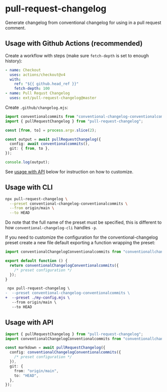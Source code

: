 # pull-request-changelog

Generate changelog from conventional changelog for using in a pull request comment.

## Usage with Github Actions (recommended)

Create a workflow with steps (make sure `fetch-depth` is set to enough history):

```yaml
- name: Checkout
  uses: actions/checkout@v4
  with:
    ref: "${{ github.head_ref }}"
    fetch-depth: 100
- name: Pull Requst Changelog
  uses: ext/pull-request-changelog@master
```

Create `.github/changelog.mjs`:

```ts
import conventionalcommits from "conventional-changelog-conventionalcommits";
import { pullRequestChangelog } from "pull-request-changelog";

const [from, to] = process.argv.slice(2);

const output = await pullRequestChangelog({
  config: await conventionalcommits(),
  git: { from, to },
});

console.log(output);
```

See [usage with API](#usage-with-api) below for instruction on how to customize.

## Usage with CLI

```bash
npx pull-request-changelog \
  --preset conventional-changelog-conventionalcommits \
  --from origin/main \
  --to HEAD
```

Do note that the full name of the preset must be specified, this is different to how `conventional-changelog-cli` handles `-p`.

If you need to customize the configuration for the conventional-changelog preset create a new file default exporting a function wrapping the preset:

```ts
import conventionalChangelogConventionalcommits from "conventionallchangelog-conventionalcommits";

export default function () {
  return conventionalChangelogConventionalcommits({
    /* preset configuration */
  });
}
```

```diff
 npx pull-request-changelog \
-  --preset conventional-changelog-conventionalcommits \
+  --preset ./my-config.mjs \
   --from origin/main \
   --to HEAD
```

## Usage with API

```ts
import { pullRequestChangelog } from "pull-request-changelog";
import conventionalChangelogConventionalcommits from "conventionallchangelog-conventionalcommits";

const markdown = await pullRequestChangelog({
  config: conventionalChangelogConventionalcommits({
    /* preset configuration */
  }),
  git: {
    from: "origin/main",
    to: "HEAD",
  },
});
```
